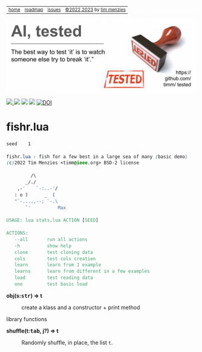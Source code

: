 <small><p>&nbsp;
<a name=top></a>
<table><tr>
<td><a href="/README.md#top">home</a>
<td><a href="/ROADMAP.md">roadmap</a>
<td><a href="http:github.com/timm/tested/issues">issues</a>
<td> <a href="/LICENSE.md">&copy;2022,2023</a> by <a href="http://menzies.us">tim menzies</a>
</tr></table></small>
<img  align=center width=600 src="/docs/img/banner.png"></p>
<p> <img src="https://img.shields.io/badge/task-ai-blueviolet"><a
href="https://github.com/timm/tested/actions/workflows/tests.yml"> <img 
 src="https://github.com/timm/tested/actions/workflows/tests.yml/badge.svg"></a> <img 
 src="https://img.shields.io/badge/language-lua-orange"> <img 
 src="https://img.shields.io/badge/purpose-teaching-yellow"> <a 
 href="https://zenodo.org/badge/latestdoi/569981645"> <img 
 src="https://zenodo.org/badge/569981645.svg" alt="DOI"></a></p>


# fishr.lua

```css
seed	1

fishr.lua : fish for a few best in a large sea of many (basic demo)
(c)2022 Tim Menzies <timm@ieee.org> BSD-2 license
   
         /\
       _/./
    ,-'    `-:..-'/
   : o )      _  (
   "`-....,--; `-.\
       `'          Max

USAGE: lua stats.lua ACTION [SEED]

ACTIONS:
   --all       run all actions
   -h          show help
   clone       test cloning data
   cols        test cols creation
   learn       learn from 1 example
   learns      learn from different in a few examples
   load        test reading data
   one         test basic load
```
 

<dl>
<dt><b> obj(s:<tt>str</tt>) &rArr;  t </b></dt><dd>

 create a klass and a constructor + print method

</dd>
</dl>

library functions	

<dl>
<dt><b> shuffle(t:<tt>tab</tt>,    j?) &rArr;  t </b></dt><dd>

  Randomly shuffle, in place, the list `t`.

</dd>
</dl>

